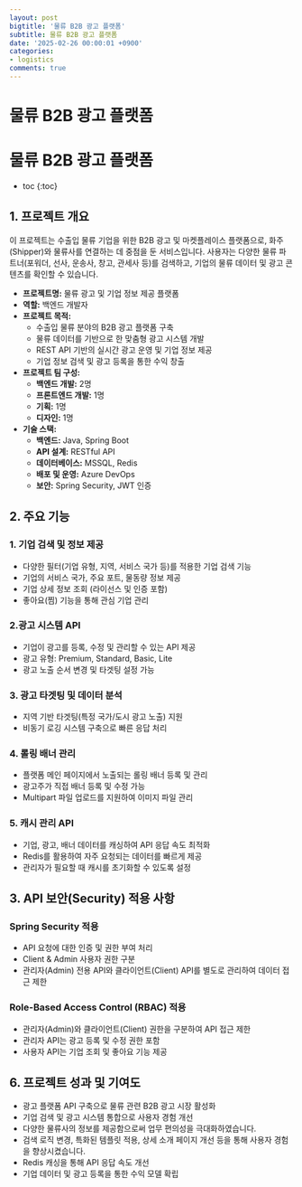 ```yaml
---
layout: post
bigtitle: '물류 B2B 광고 플랫폼'
subtitle: 물류 B2B 광고 플랫폼
date: '2025-02-26 00:00:01 +0900'
categories:
- logistics
comments: true
---
```


# 물류 B2B 광고 플랫폼

# 물류 B2B 광고 플랫폼
* toc
{:toc}

## 1. 프로젝트 개요
이 프로젝트는 수출입 물류 기업을 위한 B2B 광고 및 마켓플레이스 플랫폼으로, 화주(Shipper)와 물류사를 연결하는 데 중점을 둔 서비스입니다.
사용자는 다양한 물류 파트너(포워더, 선사, 운송사, 창고, 관세사 등)를 검색하고, 기업의 물류 데이터 및 광고 콘텐츠를 확인할 수 있습니다.
+ **프로젝트명:** 물류 광고 및 기업 정보 제공 플랫폼
+ **역할:** 백엔드 개발자
+ **프로젝트 목적:**
  + 수출입 물류 분야의 B2B 광고 플랫폼 구축
  + 물류 데이터를 기반으로 한 맞춤형 광고 시스템 개발
  + REST API 기반의 실시간 광고 운영 및 기업 정보 제공
  + 기업 정보 검색 및 광고 등록을 통한 수익 창출
+ **프로젝트 팀 구성:**
  + **백엔드 개발:** 2명
  + **프론트엔드 개발:** 1명
  + **기획:** 1명
  + **디자인:** 1명
+ **기술 스택:**
  + **백엔드:** Java, Spring Boot
  + **API 설계:** RESTful API
  + **데이터베이스:** MSSQL, Redis
  + **배포 및 운영:** Azure DevOps
  + **보안:** Spring Security, JWT 인증

## 2. 주요 기능

### 1. 기업 검색 및 정보 제공
+ 다양한 필터(기업 유형, 지역, 서비스 국가 등)를 적용한 기업 검색 기능
+ 기업의 서비스 국가, 주요 포트, 물동량 정보 제공
+ 기업 상세 정보 조회 (라이선스 및 인증 포함)
+ 좋아요(찜) 기능을 통해 관심 기업 관리

### 2.광고 시스템 API
+ 기업이 광고를 등록, 수정 및 관리할 수 있는 API 제공
+ 광고 유형: Premium, Standard, Basic, Lite
+ 광고 노출 순서 변경 및 타겟팅 설정 가능

### 3. 광고 타겟팅 및 데이터 분석
+ 지역 기반 타겟팅(특정 국가/도시 광고 노출) 지원
+ 비동기 로깅 시스템 구축으로 빠른 응답 처리

### 4. 롤링 배너 관리
+ 플랫폼 메인 페이지에서 노출되는 롤링 배너 등록 및 관리
+ 광고주가 직접 배너 등록 및 수정 가능
+ Multipart 파일 업로드를 지원하여 이미지 파일 관리

### 5. 캐시 관리 API
+ 기업, 광고, 배너 데이터를 캐싱하여 API 응답 속도 최적화
+ Redis를 활용하여 자주 요청되는 데이터를 빠르게 제공
+ 관리자가 필요할 때 캐시를 초기화할 수 있도록 설정

## 3. API 보안(Security) 적용 사항

### Spring Security 적용
- API 요청에 대한 인증 및 권한 부여 처리
- Client & Admin 사용자 권한 구분
- 관리자(Admin) 전용 API와 클라이언트(Client) API를 별도로 관리하여 데이터 접근 제한  

### Role-Based Access Control (RBAC) 적용
- 관리자(Admin)와 클라이언트(Client) 권한을 구분하여 API 접근 제한
- 관리자 API는 광고 등록 및 수정 권한 포함
- 사용자 API는 기업 조회 및 좋아요 기능 제공


## 6. 프로젝트 성과 및 기여도
+ 광고 플랫폼 API 구축으로 물류 관련 B2B 광고 시장 활성화
+ 기업 검색 및 광고 시스템 통합으로 사용자 경험 개선
+ 다양한 물류사의 정보를 제공함으로써 업무 편의성을 극대화하였습니다.
+ 검색 로직 변경, 특화된 템플릿 적용, 상세 소개 페이지 개선 등을 통해 사용자 경험을 향상시켰습니다.
+ Redis 캐싱을 통해 API 응답 속도 개선
+ 기업 데이터 및 광고 등록을 통한 수익 모델 확립
